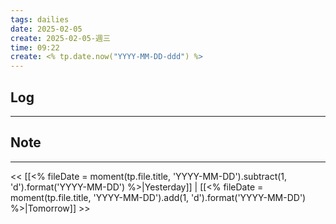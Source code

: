 ```yaml
---
tags: dailies  
date: 2025-02-05
create: 2025-02-05-週三
time: 09:22
create: <% tp.date.now("YYYY-MM-DD-ddd") %>
---
```

## Log
---


## Note
---


<< [[<% fileDate = moment(tp.file.title, 'YYYY-MM-DD').subtract(1, 'd').format('YYYY-MM-DD') %>|Yesterday]] | [[<% fileDate = moment(tp.file.title, 'YYYY-MM-DD').add(1, 'd').format('YYYY-MM-DD') %>|Tomorrow]] >>
